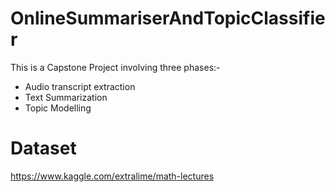 # OnlineSummariserAndTopicClassifier
This is a Capstone Project involving three phases:- </br>
* Audio transcript extraction 
* Text Summarization 
* Topic Modelling 

# Dataset 
https://www.kaggle.com/extralime/math-lectures


